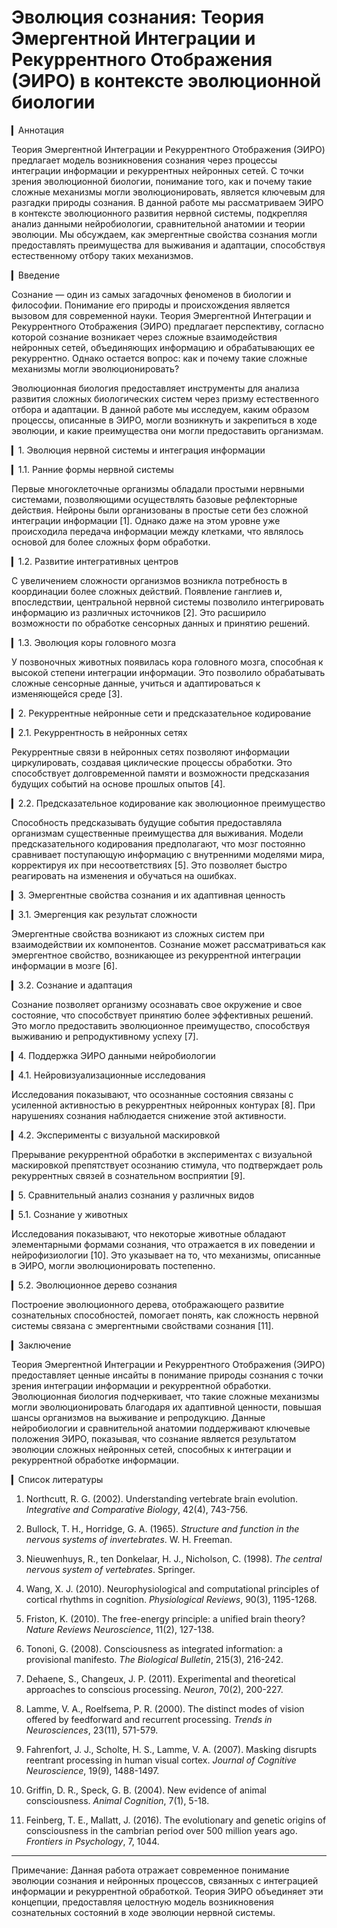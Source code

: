 # Эволюция сознания: Теория Эмергентной Интеграции и Рекуррентного Отображения (ЭИРО) в контексте эволюционной биологии

▎Аннотация

Теория Эмергентной Интеграции и Рекуррентного Отображения (ЭИРО) предлагает модель возникновения сознания через процессы интеграции информации и рекуррентных нейронных сетей. С точки зрения эволюционной биологии, понимание того, как и почему такие сложные механизмы могли эволюционировать, является ключевым для разгадки природы сознания. В данной работе мы рассматриваем ЭИРО в контексте эволюционного развития нервной системы, подкрепляя анализ данными нейробиологии, сравнительной анатомии и теории эволюции. Мы обсуждаем, как эмергентные свойства сознания могли предоставлять преимущества для выживания и адаптации, способствуя естественному отбору таких механизмов.

▎Введение

Сознание — один из самых загадочных феноменов в биологии и философии. Понимание его природы и происхождения является вызовом для современной науки. Теория Эмергентной Интеграции и Рекуррентного Отображения (ЭИРО) предлагает перспективу, согласно которой сознание возникает через сложные взаимодействия нейронных сетей, объединяющих информацию и обрабатывающих ее рекуррентно. Однако остается вопрос: как и почему такие сложные механизмы могли эволюционировать?

Эволюционная биология предоставляет инструменты для анализа развития сложных биологических систем через призму естественного отбора и адаптации. В данной работе мы исследуем, каким образом процессы, описанные в ЭИРО, могли возникнуть и закрепиться в ходе эволюции, и какие преимущества они могли предоставить организмам.

▎1. Эволюция нервной системы и интеграция информации

▎1.1. Ранние формы нервной системы

Первые многоклеточные организмы обладали простыми нервными системами, позволяющими осуществлять базовые рефлекторные действия. Нейроны были организованы в простые сети без сложной интеграции информации [1]. Однако даже на этом уровне уже происходила передача информации между клетками, что являлось основой для более сложных форм обработки.

▎1.2. Развитие интегративных центров

С увеличением сложности организмов возникла потребность в координации более сложных действий. Появление ганглиев и, впоследствии, центральной нервной системы позволило интегрировать информацию из различных источников [2]. Это расширило возможности по обработке сенсорных данных и принятию решений.

▎1.3. Эволюция коры головного мозга

У позвоночных животных появилась кора головного мозга, способная к высокой степени интеграции информации. Это позволило обрабатывать сложные сенсорные данные, учиться и адаптироваться к изменяющейся среде [3].

▎2. Рекуррентные нейронные сети и предсказательное кодирование

▎2.1. Рекуррентность в нейронных сетях

Рекуррентные связи в нейронных сетях позволяют информации циркулировать, создавая циклические процессы обработки. Это способствует долговременной памяти и возможности предсказания будущих событий на основе прошлых опытов [4].

▎2.2. Предсказательное кодирование как эволюционное преимущество

Способность предсказывать будущие события предоставляла организмам существенные преимущества для выживания. Модели предсказательного кодирования предполагают, что мозг постоянно сравнивает поступающую информацию с внутренними моделями мира, корректируя их при несоответствиях [5]. Это позволяет быстро реагировать на изменения и обучаться на ошибках.

▎3. Эмергентные свойства сознания и их адаптивная ценность

▎3.1. Эмергенция как результат сложности

Эмергентные свойства возникают из сложных систем при взаимодействии их компонентов. Сознание может рассматриваться как эмергентное свойство, возникающее из рекуррентной интеграции информации в мозге [6].

▎3.2. Сознание и адаптация

Сознание позволяет организму осознавать свое окружение и свое состояние, что способствует принятию более эффективных решений. Это могло предоставить эволюционное преимущество, способствуя выживанию и репродуктивному успеху [7].

▎4. Поддержка ЭИРО данными нейробиологии

▎4.1. Нейровизуализационные исследования

Исследования показывают, что осознанные состояния связаны с усиленной активностью в рекуррентных нейронных контурах [8]. При нарушениях сознания наблюдается снижение этой активности.

▎4.2. Эксперименты с визуальной маскировкой

Прерывание рекуррентной обработки в экспериментах с визуальной маскировкой препятствует осознанию стимула, что подтверждает роль рекуррентных связей в сознательном восприятии [9].

▎5. Сравнительный анализ сознания у различных видов

▎5.1. Сознание у животных

Исследования показывают, что некоторые животные обладают элементарными формами сознания, что отражается в их поведении и нейрофизиологии [10]. Это указывает на то, что механизмы, описанные в ЭИРО, могли эволюционировать постепенно.

▎5.2. Эволюционное дерево сознания

Построение эволюционного дерева, отображающего развитие сознательных способностей, помогает понять, как сложность нервной системы связана с эмергентными свойствами сознания [11].

▎Заключение

Теория Эмергентной Интеграции и Рекуррентного Отображения (ЭИРО) предоставляет ценные инсайты в понимание природы сознания с точки зрения интеграции информации и рекуррентной обработки. Эволюционная биология подчеркивает, что такие сложные механизмы могли эволюционировать благодаря их адаптивной ценности, повышая шансы организмов на выживание и репродукцию. Данные нейробиологии и сравнительной анатомии поддерживают ключевые положения ЭИРО, показывая, что сознание является результатом эволюции сложных нейронных сетей, способных к интеграции и рекуррентной обработке информации.

▎Список литературы

1. Northcutt, R. G. (2002). Understanding vertebrate brain evolution. *Integrative and Comparative Biology*, 42(4), 743-756.

2. Bullock, T. H.,  Horridge, G. A. (1965). *Structure and function in the nervous systems of invertebrates*. W. H. Freeman.

3. Nieuwenhuys, R., ten Donkelaar, H. J.,  Nicholson, C. (1998). *The central nervous system of vertebrates*. Springer.

4. Wang, X. J. (2010). Neurophysiological and computational principles of cortical rhythms in cognition. *Physiological Reviews*, 90(3), 1195-1268.

5. Friston, K. (2010). The free-energy principle: a unified brain theory? *Nature Reviews Neuroscience*, 11(2), 127-138.

6. Tononi, G. (2008). Consciousness as integrated information: a provisional manifesto. *The Biological Bulletin*, 215(3), 216-242.

7. Dehaene, S.,  Changeux, J. P. (2011). Experimental and theoretical approaches to conscious processing. *Neuron*, 70(2), 200-227.

8. Lamme, V. A.,  Roelfsema, P. R. (2000). The distinct modes of vision offered by feedforward and recurrent processing. *Trends in Neurosciences*, 23(11), 571-579.

9. Fahrenfort, J. J., Scholte, H. S.,  Lamme, V. A. (2007). Masking disrupts reentrant processing in human visual cortex. *Journal of Cognitive Neuroscience*, 19(9), 1488-1497.

10. Griffin, D. R.,  Speck, G. B. (2004). New evidence of animal consciousness. *Animal Cognition*, 7(1), 5-18.

11. Feinberg, T. E.,  Mallatt, J. (2016). The evolutionary and genetic origins of consciousness in the cambrian period over 500 million years ago. *Frontiers in Psychology*, 7, 1044.

---

Примечание: Данная работа отражает современное понимание эволюции сознания и нейронных процессов, связанных с интеграцией информации и рекуррентной обработкой. Теория ЭИРО объединяет эти концепции, предоставляя целостную модель возникновения сознательных состояний в ходе эволюции нервной системы.
